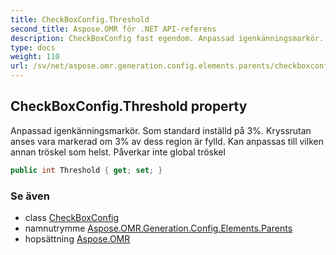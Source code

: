 ```yaml
---
title: CheckBoxConfig.Threshold
second_title: Aspose.OMR för .NET API-referens
description: CheckBoxConfig fast egendom. Anpassad igenkänningsmarkör. Som standard inställd på 3. Kryssrutan anses vara markerad om 3 av dess region är fylld. Kan anpassas till vilken annan tröskel som helst. Påverkar inte global tröskel
type: docs
weight: 110
url: /sv/net/aspose.omr.generation.config.elements.parents/checkboxconfig/threshold/
---
```

## CheckBoxConfig.Threshold property

Anpassad igenkänningsmarkör. Som standard inställd på 3%. Kryssrutan anses vara markerad om 3% av dess region är fylld. Kan anpassas till vilken annan tröskel som helst. Påverkar inte global tröskel

```csharp
public int Threshold { get; set; }
```

### Se även

* class [CheckBoxConfig](../)
* namnutrymme [Aspose.OMR.Generation.Config.Elements.Parents](../../checkboxconfig/)
* hopsättning [Aspose.OMR](../../../)


